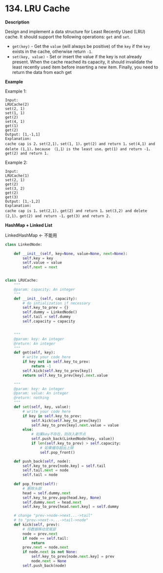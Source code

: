 # 134. LRU Cache

**Description**

Design and implement a data structure for Least Recently Used (LRU) cache. It should support the following operations: `get` and `set`.

- `get(key)` - Get the `value` (will always be positive) of the `key` if the `key` exists in the cache, otherwise return `-1`.
- `set(key, value)` - Set or insert the value if the key is not already present. When the cache reached its capacity, it should invalidate the least recently used item before inserting a new item. Finally, you need to return the data from each get

**Example**

Example 1:

```
Input:
LRUCache(2)
set(2, 1)
set(1, 1)
get(2)
set(4, 1)
get(1)
get(2)
Output: [1,-1,1]
Explanation:
cache cap is 2，set(2,1)，set(1, 1)，get(2) and return 1，set(4,1) and delete (1,1)，because （1,1）is the least use，get(1) and return -1，get(2) and return 1.
```


Example 2:

```
Input:
LRUCache(1)
set(2, 1)
get(2)
set(3, 2)
get(2)
get(3)
Output: [1,-1,2]
Explanation:
cache cap is 1，set(2,1)，get(2) and return 1，set(3,2) and delete (2,1)，get(2) and return -1，get(3) and return 2.
```

**HashMap + Linked List**

LinkedHashMap <- 不能用

```python
class LinkedNode:
    
    def __init__(self, key=None, value=None, next=None):
        self.key = key
        self.value = value
        self.next = next


class LRUCache:
    """
    @param: capacity: An integer
    """
    def __init__(self, capacity):
        # do intialization if necessary
        self.key_to_prev = {}
        self.dummy = LinkedNode()
        self.tail = self.dummy
        self.capacity = capacity


    """
    @param: key: An integer
    @return: An integer
    """
    def get(self, key):
        # write your code here
        if key not in self.key_to_prev:
            return -1
        self.kick(self.key_to_prev[key])
        return self.key_to_prev[key].next.value

    """
    @param: key: An integer
    @param: value: An integer
    @return: nothing
    """
    def set(self, key, value):
        # write your code here
        if key in self.key_to_prev:	   
            self.kick(self.key_to_prev[key])
            self.key_to_prev[key].next.value = value
        else:
            # 如果key不存在，则存入新节点
            self.push_back(LinkedNode(key, value))
            if len(self.key_to_prev) > self.capacity:
                # 如果缓存超出上限
                self.pop_front()

    def push_back(self, node):
        self.key_to_prev[node.key] = self.tail
        self.tail.next = node
        self.tail = node
    
    def pop_front(self):
        # 删除头部
        head = self.dummy.next
        self.key_to_prev.pop(head.key, None)
        self.dummy.next = head.next
        self.key_to_prev[head.next.key] = self.dummy

    # change "prev->node->next...->tail"
    # to "prev->next->...->tail->node"
    def kick(self, prev):
        # 将数据移动至尾部
        node = prev.next
        if node == self.tail:
            return
        prev.next = node.next
        if node.next is not None:
            self.key_to_prev[node.next.key] = prev
            node.next = None
        self.push_back(node)
```